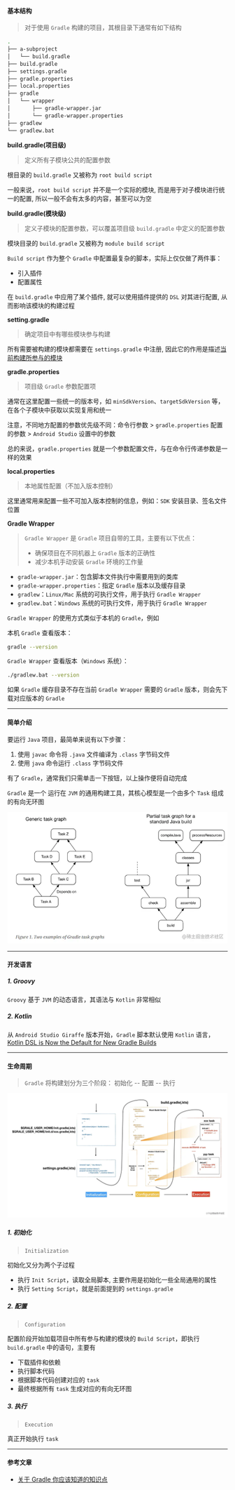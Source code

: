 #### 基本结构

> 对于使用 `Gradle` 构建的项目，其根目录下通常有如下结构

````sh
.
├── a-subproject
│   └── build.gradle
├── build.gradle
├── settings.gradle
├── gradle.properties
├── local.properties
├── gradle
│   └── wrapper
│       ├── gradle-wrapper.jar
│       └── gradle-wrapper.properties
├── gradlew
└── gradlew.bat
````

**build.gradle(项目级)**

> 定义所有子模块公共的配置参数

根目录的 `build.gradle` 又被称为 `root build script`

一般来说，`root build script` 并不是一个实际的模块, 而是用于对子模块进行统一的配置, 所以一般不会有太多的内容，甚至可以为空

**build.gradle(模块级)**

> 定义子模块的配置参数，可以覆盖项目级 `build.gradle` 中定义的配置参数

模块目录的 `build.gradle` 又被称为 `module build script`

`Build script` 作为整个 `Gradle` 中配置最复杂的脚本，实际上仅仅做了两件事：

* 引入插件
* 配置属性

在 `build.gradle` 中应用了某个插件, 就可以使用插件提供的 `DSL` 对其进行配置, 从而影响该模块的构建过程

**setting.gradle**

> 确定项目中有哪些模块参与构建

所有需要被构建的模块都需要在 `settings.gradle` 中注册, 因此它的作用是描述<u>当前构建所参与的模块</u>

**gradle.properties**

> 项目级 `Gradle` 参数配置项

通常在这里配置一些统一的版本号，如 `minSdkVersion`、`targetSdkVersion` 等，在各个子模块中获取以实现复用和统一

注意，不同地方配置的参数优先级不同：命令行参数 > `gradle.properties` 配置的参数 > `Android Studio` 设置中的参数

总的来说，`gradle.properties` 就是一个参数配置文件，与在命令行传递参数是一样的效果

**local.properties**

> 本地属性配置（不加入版本控制）

这里通常用来配置一些不可加入版本控制的信息，例如：`SDK` 安装目录、签名文件位置

**Gradle Wrapper**

> `Gradle Wrapper` 是 `Gradle` 项目自带的工具，主要有以下优点：
>
> * 确保项目在不同机器上 `Gradle` 版本的正确性
> * 减少本机手动安装 `Gradle` 环境的工作量

* `gradle-wrapper.jar`：包含脚本文件执行中需要用到的类库
* `gradle-wrapper.properties`：指定 `Gradle` 版本以及缓存目录
* `gradlew`：`Linux/Mac` 系统的可执行文件，用于执行 `Gradle Wrapper`
* `gradlew.bat`：`Windows` 系统的可执行文件，用于执行 `Gradle Wrapper`

`Gradle Wrapper` 的使用方式类似于本机的 `Gradle`，例如

本机 `Gradle` 查看版本：

````sh
gradle --version
````

`Gradle Wrapper` 查看版本（`Windows` 系统）：

````sh
./gradlew.bat --version
````

如果 `Gradle` 缓存目录不存在当前 `Gradle Wrapper` 需要的 `Gradle` 版本，则会先下载对应版本的 `Gradle`

***

#### 简单介绍

要运行 `Java` 项目，最简单来说有以下步骤：

1. 使用 `javac` 命令将 `.java` 文件编译为 `.class` 字节码文件
2. 使用 `java` 命令运行 `.class` 字节码文件 

有了 `Gradle`，通常我们只需单击一下按钮，以上操作便将自动完成

`Gradle` 是一个 运行在 `JVM` 的通用构建工具，其核心模型是一个由多个 `Task` 组成的有向无环图

<img src="https://raw.githubusercontent.com/WeYan1223/Pic/master/Gradle/Gradle_有向无环图.webp" alt="Gradle_有向无环图.webp (737×439) (raw.githubusercontent.com)"  /> 

***

#### 开发语言

##### 1. Groovy

`Groovy` 基于 `JVM` 的动态语言，其语法与 `Kotlin` 非常相似

##### 2. Kotlin

从 `Android Studio Giraffe` 版本开始，`Gradle` 脚本默认使用 `Kotlin` 语言，[Kotlin DSL is Now the Default for New Gradle Builds](https://android-developers.googleblog.com/2023/04/kotlin-dsl-is-now-default-for-new-gradle-builds.html)

***

#### 生命周期 

> `Gradle` 将构建划分为三个阶段： 初始化 -- 配置 -- 执行

![Gradle_生命周期.webp (1920×1080) (raw.githubusercontent.com)](https://raw.githubusercontent.com/WeYan1223/Pic/master/Gradle/Gradle_生命周期.webp) 

##### 1. 初始化

> `Initialization`

初始化又分为两个子过程

* 执行 `Init Script`，读取全局脚本, 主要作用是初始化一些全局通用的属性
* 执行 `Setting Script`，就是前面提到的 `settings.gradle`

##### 2. 配置

> `Configuration`

配置阶段开始加载项目中所有参与构建的模块的 `Build Script`，即执行 `build.gradle` 中的语句，主要有

* 下载插件和依赖
* 执行脚本代码
* 根据脚本代码创建对应的 `task`
* 最终根据所有 `task` 生成对应的有向无环图

##### 3. 执行

> `Execution`

真正开始执行 `task`

***

#### 参考文章

* [关于 Gradle 你应该知道的知识点](https://juejin.cn/post/7064350945756332040)